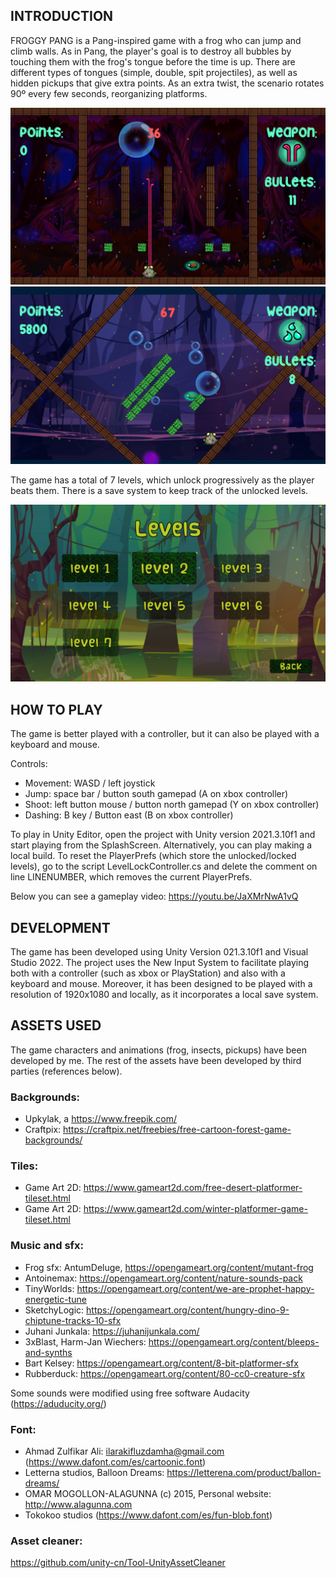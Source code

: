 ## INTRODUCTION

FROGGY PANG is a Pang-inspired game with a frog who can jump and climb walls. As in Pang, the player's goal is to destroy all bubbles by touching them with the frog's tongue before the time is up. There are different types of tongues (simple, double, spit projectiles), as well as hidden pickups that give extra points. As an extra twist, the scenario rotates 90º every few seconds, reorganizing platforms. 

![Screenshot](/Images/Picture8.png)
![Screenshot](/Images/Picture9.png)

The game has a total of 7 levels, which unlock progressively as the player beats them. There is a save system to keep track of the unlocked levels.

![Screenshot](/Images/Picture2.png)


## HOW TO PLAY

The game is better played with a controller, but it can also be played with a keyboard and mouse. 

Controls:

- Movement: WASD / left joystick 
- Jump: space bar / button south gamepad (A on xbox controller)
- Shoot: left button mouse / button north gamepad (Y on xbox controller)
- Dashing: B key / Button east (B on xbox controller)

To play in Unity Editor, open the project with Unity version 2021.3.10f1 and start playing from the SplashScreen. Alternatively, you can play making a local build.
To reset the PlayerPrefs (which store the unlocked/locked levels), go to the script LevelLockController.cs and delete the comment on line LINENUMBER, which removes the current PlayerPrefs.

Below you can see a gameplay video:
https://youtu.be/JaXMrNwA1vQ


## DEVELOPMENT

The game has been developed using Unity Version 021.3.10f1 and Visual Studio 2022. The project uses the New Input System to facilitate playing both with a controller (such as xbox or PlayStation) and also with a keyboard and mouse. Moreover, it has been designed to be played with a resolution of 1920x1080 and locally, as it incorporates a local save system. 


## ASSETS USED

The game characters and animations (frog, insects, pickups) have been developed by me. The rest of the assets have been developed by third parties (references below).

### Backgrounds:
- Upkylak, a https://www.freepik.com/
- Craftpix: https://craftpix.net/freebies/free-cartoon-forest-game-backgrounds/

### Tiles:
- Game Art 2D: https://www.gameart2d.com/free-desert-platformer-tileset.html
- Game Art 2D: https://www.gameart2d.com/winter-platformer-game-tileset.html

### Music and sfx:
- Frog sfx: AntumDeluge, https://opengameart.org/content/mutant-frog
- Antoinemax: https://opengameart.org/content/nature-sounds-pack
- TinyWorlds: https://opengameart.org/content/we-are-prophet-happy-energetic-tune
- SketchyLogic: https://opengameart.org/content/hungry-dino-9-chiptune-tracks-10-sfx
- Juhani Junkala: https://juhanijunkala.com/ 
- 3xBlast, Harm-Jan Wiechers: https://opengameart.org/content/bleeps-and-synths
- Bart Kelsey: https://opengameart.org/content/8-bit-platformer-sfx
- Rubberduck: https://opengameart.org/content/80-cc0-creature-sfx 

Some sounds were modified using free software Audacity (https://aduducity.org/)

### Font:
- Ahmad Zulfikar Ali: ilarakifluzdamha@gmail.com (https://www.dafont.com/es/cartoonic.font)
- Letterna studios, Balloon Dreams: https://letterena.com/product/ballon-dreams/
- OMAR MOGOLLON-ALAGUNNA (c) 2015, Personal website: http://www.alagunna.com
- Tokokoo studios (https://www.dafont.com/es/fun-blob.font)

### Asset cleaner:
https://github.com/unity-cn/Tool-UnityAssetCleaner











